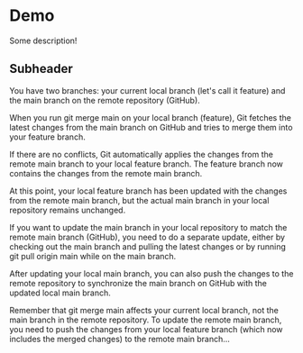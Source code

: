 # Demo

Some description!

## Subheader

You have two branches: your current local branch (let's call it feature) and the main branch on the remote repository (GitHub).

When you run git merge main on your local branch (feature), Git fetches the latest changes from the main branch on GitHub and tries to merge them into your feature branch.

If there are no conflicts, Git automatically applies the changes from the remote main branch to your local feature branch. The feature branch now contains the changes from the remote main branch.

At this point, your local feature branch has been updated with the changes from the remote main branch, but the actual main branch in your local repository remains unchanged.

If you want to update the main branch in your local repository to match the remote main branch (GitHub), you need to do a separate update, either by checking out the main branch and pulling the latest changes or by running git pull origin main while on the main branch.

After updating your local main branch, you can also push the changes to the remote repository to synchronize the main branch on GitHub with the updated local main branch.

Remember that git merge main affects your current local branch, not the main branch in the remote repository. To update the remote main branch, you need to push the changes from your local feature branch (which now includes the merged changes) to the remote main branch...